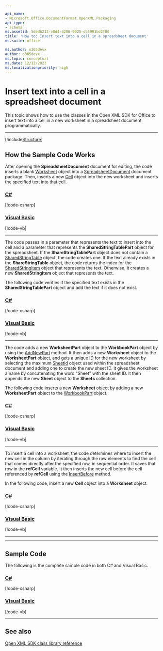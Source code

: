 ```yaml
---

api_name:
- Microsoft.Office.DocumentFormat.OpenXML.Packaging
api_type:
- schema
ms.assetid: 5ded6212-e8d4-4206-9025-cb5991bd2f80
title: 'How to: Insert text into a cell in a spreadsheet document'
ms.suite: office

ms.author: o365devx
author: o365devx
ms.topic: conceptual
ms.date: 12/12/2023
ms.localizationpriority: high
---
```

# Insert text into a cell in a spreadsheet document

This topic shows how to use the classes in the Open XML SDK for
Office to insert text into a cell in a new worksheet in a spreadsheet
document programmatically.

--------------------------------------------------------------------------------

[!include[Structure](../includes/spreadsheet/structure.md)]

## How the Sample Code Works
After opening the **SpreadsheetDocument**
document for editing, the code inserts a blank [Worksheet](https://learn.microsoft.com/dotnet/api/documentformat.openxml.packaging.worksheetpart.worksheet) object into a [SpreadsheetDocument](https://learn.microsoft.com/dotnet/api/documentformat.openxml.packaging.spreadsheetdocument) document package. Then,
inserts a new [Cell](https://learn.microsoft.com/dotnet/api/documentformat.openxml.spreadsheet.cell) object into the new worksheet and
inserts the specified text into that cell.

### [C#](#tab/cs-1)
[!code-csharp[](../../samples/spreadsheet/insert_textto_a_cell/cs/Program.cs#snippet1)]

### [Visual Basic](#tab/vb-1)
[!code-vb[](../../samples/spreadsheet/insert_textto_a_cell/vb/Program.vb#snippet1)]
***


The code passes in a parameter that represents the text to insert into
the cell and a parameter that represents the **SharedStringTablePart** object for the spreadsheet.
If the **ShareStringTablePart** object does not
contain a [SharedStringTable](https://learn.microsoft.com/dotnet/api/documentformat.openxml.spreadsheet.sharedstringtable) object, the code creates
one. If the text already exists in the **ShareStringTable** object, the code returns the
index for the [SharedStringItem](https://learn.microsoft.com/dotnet/api/documentformat.openxml.spreadsheet.sharedstringitem) object that represents the
text. Otherwise, it creates a new **SharedStringItem** object that represents the text.

The following code verifies if the specified text exists in the **SharedStringTablePart** object and add the text if
it does not exist.

### [C#](#tab/cs-2)
[!code-csharp[](../../samples/spreadsheet/insert_textto_a_cell/cs/Program.cs#snippet2)]

### [Visual Basic](#tab/vb-2)
[!code-vb[](../../samples/spreadsheet/insert_textto_a_cell/vb/Program.vb#snippet2)]
***


The code adds a new **WorksheetPart** object to
the **WorkbookPart** object by using the [AddNewPart](https://learn.microsoft.com/dotnet/api/documentformat.openxml.packaging.openxmlpartcontainer.addnewpart) method. It then adds a new **Worksheet** object to the **WorksheetPart** object, and gets a unique ID for
the new worksheet by selecting the maximum [SheetId](https://learn.microsoft.com/dotnet/api/documentformat.openxml.spreadsheet.sheet.sheetid) object used within the spreadsheet
document and adding one to create the new sheet ID. It gives the
worksheet a name by concatenating the word "Sheet" with the sheet ID. It
then appends the new **Sheet** object to the
**Sheets** collection.

The following code inserts a new **Worksheet**
object by adding a new **WorksheetPart** object
to the [WorkbookPart](https://learn.microsoft.com/dotnet/api/documentformat.openxml.packaging.spreadsheetdocument.workbookpart) object.

### [C#](#tab/cs-3)
[!code-csharp[](../../samples/spreadsheet/insert_textto_a_cell/cs/Program.cs#snippet3)]

### [Visual Basic](#tab/vb-3)
[!code-vb[](../../samples/spreadsheet/insert_textto_a_cell/vb/Program.vb#snippet3)]
***


To insert a cell into a worksheet, the code determines where to insert
the new cell in the column by iterating through the row elements to find
the cell that comes directly after the specified row, in sequential
order. It saves that row in the **refCell**
variable. It then inserts the new cell before the cell referenced by
**refCell** using the [InsertBefore](https://learn.microsoft.com/dotnet/api/documentformat.openxml.openxmlcompositeelement.insertbefore) method.

In the following code, insert a new **Cell**
object into a **Worksheet** object.

### [C#](#tab/cs-4)
[!code-csharp[](../../samples/spreadsheet/insert_textto_a_cell/cs/Program.cs#snippet4)]

### [Visual Basic](#tab/vb-4)
[!code-vb[](../../samples/spreadsheet/insert_textto_a_cell/vb/Program.vb#snippet4)]
***


--------------------------------------------------------------------------------
## Sample Code

The following is the complete sample code in both C\# and Visual Basic.

### [C#](#tab/cs)
[!code-csharp[](../../samples/spreadsheet/insert_textto_a_cell/cs/Program.cs#snippet0)]

### [Visual Basic](#tab/vb)
[!code-vb[](../../samples/spreadsheet/insert_textto_a_cell/vb/Program.vb#snippet0)]

--------------------------------------------------------------------------------
## See also


[Open XML SDK class library reference](/office/open-xml/open-xml-sdk)
